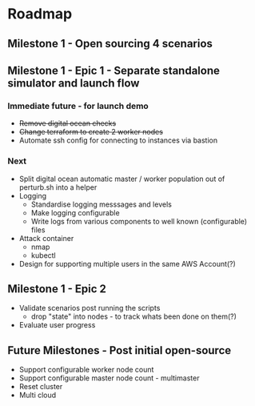 # Roadmap

## Milestone 1 - Open sourcing 4 scenarios

## Milestone 1 - Epic 1 - Separate standalone simulator and launch flow

### Immediate future - for launch demo

- ~~Remove digital ocean checks~~
- ~~Change terraform to create 2 worker nodes~~
- Automate ssh config for connecting to instances via bastion

### Next

- Split digital ocean automatic master / worker population out of perturb.sh into a helper
- Logging
  - Standardise logging messsages and levels
  - Make logging configurable
  - Write logs from various components to well known (configurable) files
- Attack container
  - nmap
  - kubectl
- Design for supporting multiple users in the same AWS Account(?)

## Milestone 1  - Epic 2
- Validate scenarios post running the scripts
  - drop "state" into nodes - to track whats been done on them(?)
- Evaluate user progress

## Future Milestones - Post initial open-source

- Support configurable worker node count
- Support configurable master node count - multimaster
- Reset cluster
- Multi cloud
